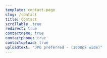 ```yaml
---
template: contact-page
slug: /contact
title: Contact
scrollable: true
redirect: true
contactname: true
contactphone: true
contactupload: true
uploadtext: "JPG preferred - (1600px wide)"
---
```



